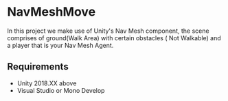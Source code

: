 # NavMeshMove
In this project we make use of Unity's Nav Mesh component, the scene comprises of ground(Walk Area) with certain obstacles ( Not Walkable) and a player that is your Nav Mesh Agent.



## Requirements

* Unity 2018.XX above
* Visual Studio or Mono Develop
